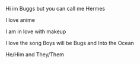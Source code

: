 Hi im Buggs but you can call me Hermes 


I love anime 


I am in love with makeup 


I love the song Boys will be Bugs and Into the Ocean 


He/Him and They/Them 
